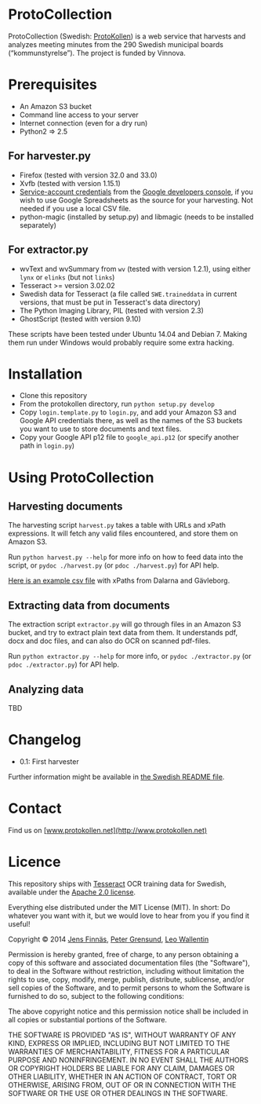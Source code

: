 ProtoCollection
===============

ProtoCollection (Swedish: [ProtoKollen](README.sv.md)) is a web service that harvests and analyzes meeting minutes from the 290 Swedish municipal boards (“kommunstyrelse”). The project is funded by Vinnova.


Prerequisites
=============

 * An Amazon S3 bucket
 * Command line access to your server
 * Internet connection (even for a dry run)
 * Python2 => 2.5

For harvester.py
----------------
 * Firefox (tested with version 32.0 and 33.0)
 * Xvfb (tested with version 1.15.1)
 * [Service-account credentials](https://developers.google.com/console/help/new/#serviceaccounts) from the [Google developers console](https://console.developers.google.com/), if you wish to use Google Spreadsheets as the source for your harvesting. Not needed if you use a local CSV file.
 * python-magic (installed by setup.py) and libmagic (needs to be installed separately)
 
For extractor.py
----------------
 * wvText and wvSummary from `wv` (tested with version 1.2.1),
   using either `lynx` or `elinks` (but not `links`)
 * Tesseract >= version 3.02.02
 * Swedish data for Tesseract (a file called `SWE.traineddata` in current versions, that must be put in Tesseract's data directory)
 * The Python Imaging Library, PIL (tested with version 2.3)
 * GhostScript (tested with version 9.10)

These scripts have been tested under Ubuntu 14.04 and Debian 7. Making them run under Windows would probably require some extra hacking.
 

Installation
============

 * Clone this repository
 * From the protokollen directory, run `python setup.py develop`
 * Copy `login.template.py` to `login.py`, and add your Amazon S3 and Google API credentials there,
   as well as the names of the S3 buckets you want to use to store documents and text files.
 * Copy your Google API p12 file to `google_api.p12` (or specify another path in `login.py`)


Using ProtoCollection
=====================

Harvesting documents
---------------------
The harvesting script `harvest.py` takes a table with URLs and xPath expressions. It will fetch any valid files encountered, and store them on Amazon S3.

Run `python harvest.py --help` for more info on how to feed data into the script, or `pydoc ./harvest.py` (or `pdoc ./harvest.py`) for API help.

[Here is an example csv file](https://github.com/rotsee/protokollen/blob/master/data/xpath_sample_dalarna_and_gavleborg.csv) with xPaths from Dalarna and Gävleborg.

Extracting data from documents
------------------------------
The extraction script `extractor.py` will go through files in an Amazon S3 bucket, and try to extract plain text data from them.
It understands pdf, docx and doc files, and can also do OCR on scanned pdf-files.

Run `python extractor.py --help` for more info, or `pydoc ./extractor.py` (or `pdoc ./extractor.py`) for API help.

Analyzing data
--------------
TBD


Changelog
=========

 * 0.1: First harvester

Further information might be available in [the Swedish README file](README.sv.md).


Contact
=======
Find us on [www.protokollen.net](http://www.protokollen.net)


Licence
=======
This repository ships with [Tesseract](https://code.google.com/p/tesseract-ocr/) OCR training data for Swedish,
available under the [Apache 2.0 license](http://www.apache.org/licenses/LICENSE-2.0).

Everything else distributed under the MIT License (MIT).
In short: Do whatever you want with it,
but we would love to hear from you if you find it useful!

Copyright © 2014 [Jens Finnäs](https://twitter.com/jensfinnas), [Peter Grensund](https://twitter.com/grensund), [Leo Wallentin](http://leowallentin.se/leo/en)

Permission is hereby granted, free of charge, to any person obtaining a copy
of this software and associated documentation files (the "Software"), to deal
in the Software without restriction, including without limitation the rights
to use, copy, modify, merge, publish, distribute, sublicense, and/or sell
copies of the Software, and to permit persons to whom the Software is
furnished to do so, subject to the following conditions:

The above copyright notice and this permission notice shall be included in
all copies or substantial portions of the Software.

THE SOFTWARE IS PROVIDED "AS IS", WITHOUT WARRANTY OF ANY KIND, EXPRESS OR
IMPLIED, INCLUDING BUT NOT LIMITED TO THE WARRANTIES OF MERCHANTABILITY,
FITNESS FOR A PARTICULAR PURPOSE AND NONINFRINGEMENT. IN NO EVENT SHALL THE
AUTHORS OR COPYRIGHT HOLDERS BE LIABLE FOR ANY CLAIM, DAMAGES OR OTHER
LIABILITY, WHETHER IN AN ACTION OF CONTRACT, TORT OR OTHERWISE, ARISING FROM,
OUT OF OR IN CONNECTION WITH THE SOFTWARE OR THE USE OR OTHER DEALINGS IN
THE SOFTWARE.
